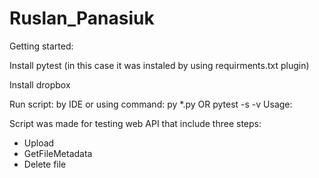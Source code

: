 # Ruslan_Panasiuk

Getting started:

Install pytest (in this case it was instaled by using requirments.txt plugin)

Install dropbox

Run script: by IDE or using command: py *.py OR pytest -s -v
Usage:

Script was made for testing web API that include three steps:

- Upload
- GetFileMetadata
- Delete file

